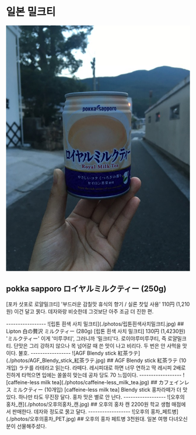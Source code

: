 # 일본 밀크티
![포카 삿포로 로얄밀크티](./photos/포카삿포로로얄밀크티.jpg) 
## pokka sapporo ロイヤルミルクティー (250g)  
<p>[포카 삿포로 로얄밀크티]  
'부드러운 감칠맛 휴식의 향기 / 실론 찻잎 사용'  
110円 (1,210원)  
이건 달고 묽다.  
데자와랑 비슷한데 그것보단 아주 조금 더 진한 편.</p>
-----------------
![립톤 흰색 사치 밀크티](./photos/립톤흰색사치밀크티.jpg)
## Lipton 白の贅沢 ミルクティー (280g)
[립톤 흰색 사치 밀크티]
130円 (1,4230원)
'ミルクティー' 이게 '미루쿠티', 그러니까 '밀크티'다.
로이야루미루쿠티, 즉 로얄밀크티.
단맛은 그리 강하지 않으나
목 넘어갈 때 쓴 맛이 나고 비리다.
두 번은 안 사먹을 맛이다.
불호.
-----------------
![AGF Blendy stick 紅茶ラテ](./photos/AGF_Blendy_stick_紅茶ラテ.jpg)  
## AGF Blendy stick 紅茶ラテ (10개입)
ラテ를 라테라고 읽는다. 라떼다.
레시피대로 하면 너무 연하고
딱 레시피 2배로 진하게 타먹으면 입에는 쏠쏠히 맞는데
공차 당도 70 느낌이다.
------------------
![caffeine-less milk tea](./photos/caffeine-less_milk_tea.jpg)
## カフェインレス ミルクティー (10개입)
[caffeine-less milk tea]
Blendy stick 홍차라떼가 더 맛있다.
하나만 타도 무진장 달다.
홍차 맛은 별로 안 난다.
------------------
![오후의 홍차_캔](./photos/오후의홍차_캔.jpg)
## 오후의 홍차 캔
2200원
학교 생협 매점에서 판매한다.
데자와 정도로 묽고 달다.
------------------
![오후의 홍차_페트병](./photos/오후의홍차_PET.jpg)
## 오후의 홍차 페트병
3천원대.
일본 여행 다녀오신 분이 선물해주셨다.
